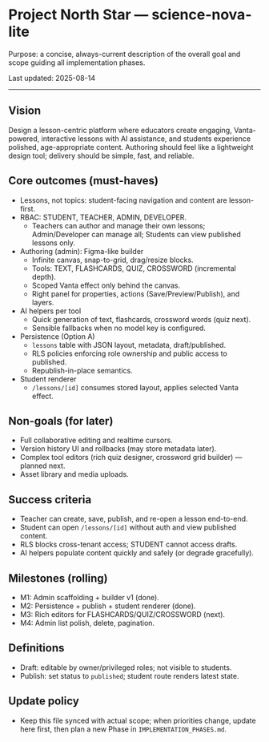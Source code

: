 # Project North Star — science-nova-lite

Purpose: a concise, always-current description of the overall goal and scope guiding all implementation phases.

Last updated: 2025-08-14

---

## Vision
Design a lesson-centric platform where educators create engaging, Vanta-powered, interactive lessons with AI assistance, and students experience polished, age-appropriate content. Authoring should feel like a lightweight design tool; delivery should be simple, fast, and reliable.

## Core outcomes (must-haves)
- Lessons, not topics: student-facing navigation and content are lesson-first.
- RBAC: STUDENT, TEACHER, ADMIN, DEVELOPER.
  - Teachers can author and manage their own lessons; Admin/Developer can manage all; Students can view published lessons only.
- Authoring (admin): Figma-like builder
  - Infinite canvas, snap-to-grid, drag/resize blocks.
  - Tools: TEXT, FLASHCARDS, QUIZ, CROSSWORD (incremental depth).
  - Scoped Vanta effect only behind the canvas.
  - Right panel for properties, actions (Save/Preview/Publish), and layers.
- AI helpers per tool
  - Quick generation of text, flashcards, crossword words (quiz next).
  - Sensible fallbacks when no model key is configured.
- Persistence (Option A)
  - `lessons` table with JSON layout, metadata, draft/published.
  - RLS policies enforcing role ownership and public access to published.
  - Republish-in-place semantics.
- Student renderer
  - `/lessons/[id]` consumes stored layout, applies selected Vanta effect.

## Non-goals (for later)
- Full collaborative editing and realtime cursors.
- Version history UI and rollbacks (may store metadata later).
- Complex tool editors (rich quiz designer, crossword grid builder) — planned next.
- Asset library and media uploads.

## Success criteria
- Teacher can create, save, publish, and re-open a lesson end-to-end.
- Student can open `/lessons/[id]` without auth and view published content.
- RLS blocks cross-tenant access; STUDENT cannot access drafts.
- AI helpers populate content quickly and safely (or degrade gracefully).

## Milestones (rolling)
- M1: Admin scaffolding + builder v1 (done).
- M2: Persistence + publish + student renderer (done).
- M3: Rich editors for FLASHCARDS/QUIZ/CROSSWORD (next).
- M4: Admin list polish, delete, pagination.

## Definitions
- Draft: editable by owner/privileged roles; not visible to students.
- Publish: set status to `published`; student route renders latest state.

## Update policy
- Keep this file synced with actual scope; when priorities change, update here first, then plan a new Phase in `IMPLEMENTATION_PHASES.md`.

